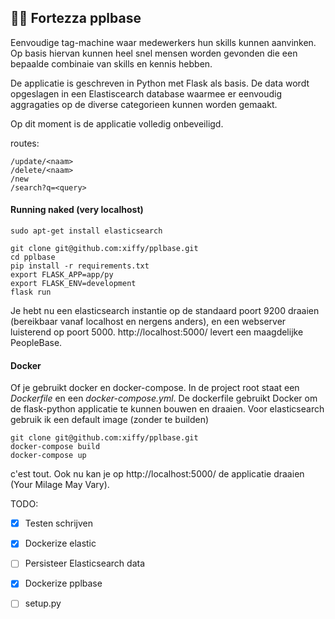 ## :construction_worker_man: Fortezza pplbase

Eenvoudige tag-machine waar medewerkers hun skills kunnen aanvinken. Op basis hiervan kunnen heel snel mensen worden gevonden die een bepaalde combinaie van skills en kennis hebben.

De applicatie is geschreven in Python met Flask als basis.
De data wordt opgeslagen in een Elastiscearch database waarmee er eenvoudig aggragaties op de diverse categorieen kunnen worden gemaakt.

Op dit moment is de applicatie volledig onbeveiligd.

routes:
```/view/<naam>
/update/<naam>
/delete/<naam> 
/new
/search?q=<query>
```

#### Running naked (very localhost)
```sudo apt-get update
sudo apt-get install elasticsearch

git clone git@github.com:xiffy/pplbase.git 
cd pplbase
pip install -r requirements.txt
export FLASK_APP=app/py
export FLASK_ENV=development
flask run
```

Je hebt nu een elasticsearch instantie op de standaard poort 9200 draaien (bereikbaar vanaf localhost en nergens anders), en een webserver luisterend op poort 5000. http://localhost:5000/ levert een maagdelijke PeopleBase. 

#### Docker
Of je gebruikt docker en docker-compose. In de project root staat een _Dockerfile_ en een _docker-compose.yml_. De dockerfile gebruikt Docker om de flask-python applicatie te kunnen bouwen en draaien. Voor elasticsearch gebruik ik een default image (zonder te builden)

```
git clone git@github.com:xiffy/pplbase.git 
docker-compose build
docker-compose up
```
c'est tout. Ook nu kan je op http://localhost:5000/ de applicatie draaien (Your Milage May Vary). 


    
TODO:
 - [X] Testen schrijven
 - [x] Dockerize elastic
 - [ ] Persisteer Elasticsearch data
 - [x] Dockerize pplbase
 - [ ] setup.py

